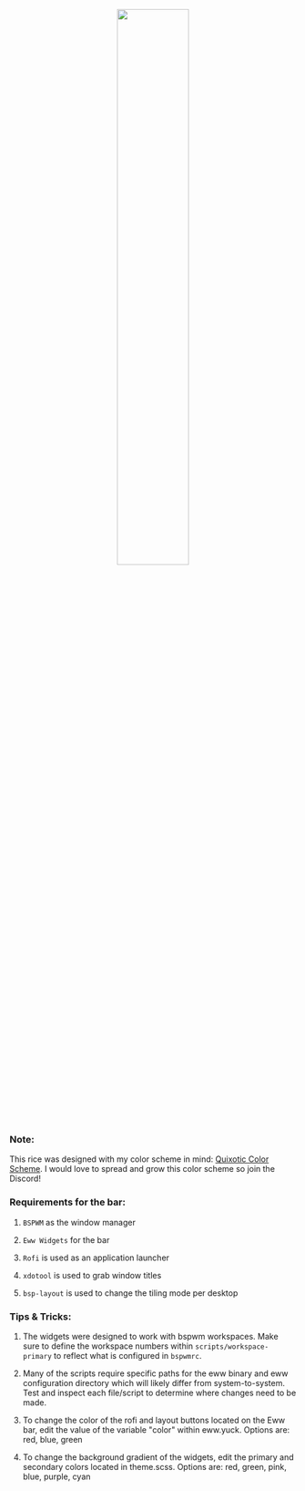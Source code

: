 <p align="center"><img width="50%" src=""/></p>

### Note:
This rice was designed with my color scheme in mind: [Quixotic Color Scheme](https://www.github.com/QuixoticCS). I would love to spread and grow this color scheme so join the Discord! 

### Requirements for the bar:
1. `BSPWM` as the window manager

2. `Eww Widgets` for the bar

3. `Rofi` is used as an application launcher

4. `xdotool` is used to grab window titles

5. `bsp-layout` is used to change the tiling mode per desktop

### Tips & Tricks:
1. The widgets were designed to work with bspwm workspaces. Make sure to define the workspace numbers within `scripts/workspace-primary` to reflect what is configured in `bspwmrc`.

2. Many of the scripts require specific paths for the eww binary and eww configuration directory which will likely differ from system-to-system. Test and inspect each file/script to determine where changes need to be made.

3. To change the color of the rofi and layout buttons located on the Eww bar, edit the value of the variable "color" within eww.yuck. Options are: red, blue, green

4. To change the background gradient of the widgets, edit the primary and secondary colors located in theme.scss. Options are: red, green, pink, blue, purple, cyan